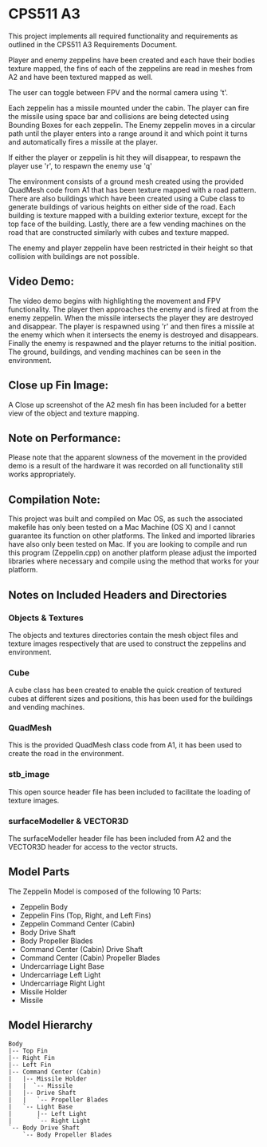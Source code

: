 # CPS511 A3
This project implements all required functionality and requirements as outlined in the CPS511 A3 Requirements Document. 

Player and enemy zeppelins have been created and each have their bodies texture mapped, the fins of each of the zeppelins are read in meshes from A2 and have been textured mapped as well. 

The user can toggle between FPV and the normal camera using 't'.

Each zeppelin has a missile mounted under the cabin. The player can fire the missile using space bar and collisions are being detected using Bounding Boxes for each zeppelin. The Enemy zeppelin moves in a circular path until the player enters into a range around it and which point it turns and automatically fires a missile at the player.

If either the player or zeppelin is hit they will disappear, to respawn the player use 'r', to respawn the enemy use 'q'

The environment consists of a ground mesh created using the provided QuadMesh code from A1 that has been texture mapped with a road pattern. There are also buildings which have been created using a Cube class to generate buildings of various heights on either side of the road. Each building is texture mapped with a building exterior texture, except for the top face of the building. Lastly, there are a few vending machines on the road that are constructed similarly with cubes and texture mapped.

The enemy and player zeppelin have been restricted in their height so that collision with buildings are not possible.

## Video Demo:
The video demo begins with highlighting the movement and FPV functionality. The player then approaches the enemy and is fired at from the enemy zeppelin. When the missile intersects the player they are destroyed and disappear. The player is respawned using 'r' and then fires a missile at the enemy which when it intersects the enemy is destroyed and disappears. Finally the enemy is respawned and the player returns to the initial position. The ground, buildings, and vending machines can be seen in the environment.

## Close up Fin Image:
A Close up screenshot of the A2 mesh fin has been included for a better view of the object and texture mapping.

## Note on Performance:
Please note that the apparent slowness of the movement in the provided demo is a result of the hardware it was recorded on all functionality still works appropriately.

## Compilation Note: 
This project was built and compiled on Mac OS, as such the associated makefile has only been tested on a Mac Machine (OS X) and I cannot guarantee its function on other 
platforms. The linked and imported libraries have also only been tested on Mac. If you are looking to compile and run this program (Zeppelin.cpp) on another platform please 
adjust the imported libraries where necessary and compile using the method that works for your platform.

## Notes on Included Headers and Directories

### Objects & Textures
The objects and textures directories contain the mesh object files and texture images respectively that are used to construct the zeppelins and environment.

### Cube
A cube class has been created to enable the quick creation of textured cubes at different sizes and positions, this has been used for the buildings and vending machines.

### QuadMesh
This is the provided QuadMesh class code from A1, it has been used to create the road in the environment.

### stb_image
This open source header file has been included to facilitate the loading of texture images.

### surfaceModeller & VECTOR3D
The surfaceModeller header file has been included from A2 and the VECTOR3D header for access to the vector structs.


## Model Parts
The Zeppelin Model is composed of the following 10 Parts:
- Zeppelin Body
- Zeppelin Fins (Top, Right, and Left Fins)
- Zeppelin Command Center (Cabin)
- Body Drive Shaft
- Body Propeller Blades
- Command Center (Cabin) Drive Shaft
- Command Center (Cabin) Propeller Blades
- Undercarriage Light Base
- Undercarriage Left Light
- Undercarriage Right Light
- Missile Holder
- Missile

## Model Hierarchy
```
Body
|-- Top Fin
|-- Right Fin
|-- Left Fin
|-- Command Center (Cabin)
|   |-- Missile Holder
|   |  `-- Missile
|   |-- Drive Shaft
|   |   `-- Propeller Blades
|   `-- Light Base
|       |-- Left Light
|       `-- Right Light
`-- Body Drive Shaft
    `-- Body Propeller Blades

```

